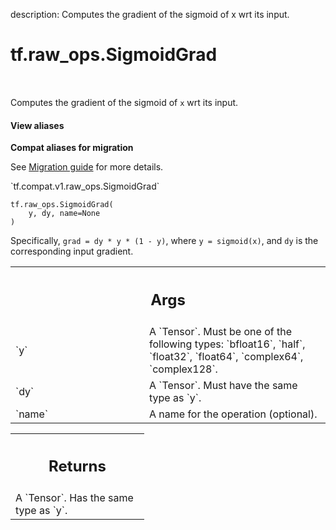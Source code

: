 description: Computes the gradient of the sigmoid of x wrt its input.

<div itemscope itemtype="http://developers.google.com/ReferenceObject">
<meta itemprop="name" content="tf.raw_ops.SigmoidGrad" />
<meta itemprop="path" content="Stable" />
</div>

# tf.raw_ops.SigmoidGrad

<!-- Insert buttons and diff -->

<table class="tfo-notebook-buttons tfo-api nocontent" align="left">

</table>



Computes the gradient of the sigmoid of `x` wrt its input.

<section class="expandable">
  <h4 class="showalways">View aliases</h4>
  <p>
<b>Compat aliases for migration</b>
<p>See
<a href="https://www.tensorflow.org/guide/migrate">Migration guide</a> for
more details.</p>
<p>`tf.compat.v1.raw_ops.SigmoidGrad`</p>
</p>
</section>

<pre class="devsite-click-to-copy prettyprint lang-py tfo-signature-link">
<code>tf.raw_ops.SigmoidGrad(
    y, dy, name=None
)
</code></pre>



<!-- Placeholder for "Used in" -->

Specifically, `grad = dy * y * (1 - y)`, where `y = sigmoid(x)`, and
`dy` is the corresponding input gradient.

<!-- Tabular view -->
 <table class="responsive fixed orange">
<colgroup><col width="214px"><col></colgroup>
<tr><th colspan="2"><h2 class="add-link">Args</h2></th></tr>

<tr>
<td>
`y`
</td>
<td>
A `Tensor`. Must be one of the following types: `bfloat16`, `half`, `float32`, `float64`, `complex64`, `complex128`.
</td>
</tr><tr>
<td>
`dy`
</td>
<td>
A `Tensor`. Must have the same type as `y`.
</td>
</tr><tr>
<td>
`name`
</td>
<td>
A name for the operation (optional).
</td>
</tr>
</table>



<!-- Tabular view -->
 <table class="responsive fixed orange">
<colgroup><col width="214px"><col></colgroup>
<tr><th colspan="2"><h2 class="add-link">Returns</h2></th></tr>
<tr class="alt">
<td colspan="2">
A `Tensor`. Has the same type as `y`.
</td>
</tr>

</table>

